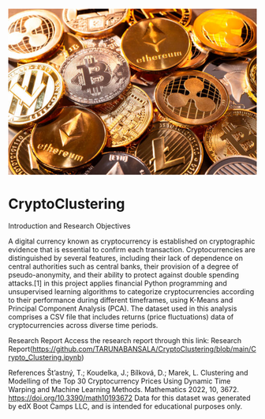 ![Crypto Currencies](crypto.jpg)

# CryptoClustering

Introduction and Research Objectives

A digital currency known as cryptocurrency is established on cryptographic evidence that is essential to confirm each transaction. Cryptocurrencies are distinguished by several features, including their lack of dependence on central authorities such as central banks, their provision of a degree of pseudo-anonymity, and their ability to protect against double spending attacks.[1] in this project applies financial Python programming and unsupervised learning algorithms to categorize cryptocurrencies according to their performance during different timeframes, using K-Means and Principal Component Analysis (PCA). The dataset used in this analysis comprises a CSV file that includes returns (price fluctuations) data of cryptocurrencies across diverse time periods.


Research Report
Access the research report through this link: Research Report(https://github.com/TARUNABANSALA/CryptoClustering/blob/main/Crypto_Clustering.ipynb)


References
Št’astný, T.; Koudelka, J.; Bílková, D.; Marek, L. Clustering and Modelling of the Top 30 Cryptocurrency Prices Using Dynamic Time Warping and Machine Learning Methods. Mathematics 2022, 10, 3672. https://doi.org/10.3390/math10193672
Data for this dataset was generated by edX Boot Camps LLC, and is intended for educational purposes only.
